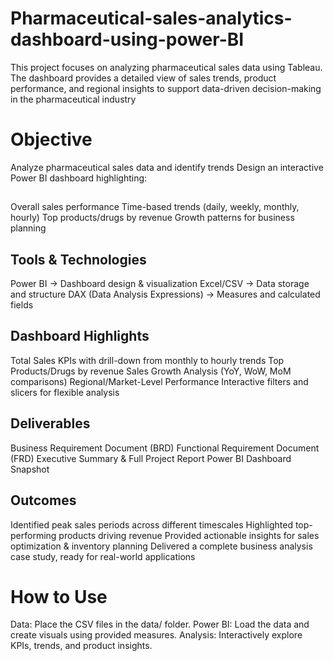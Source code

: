 # Pharmaceutical-sales-analytics-dashboard-using-power-BI
This project focuses on analyzing pharmaceutical sales data using Tableau. The dashboard provides a detailed view of sales trends, product performance, and regional insights to support data-driven decision-making in the pharmaceutical industry

# Objective
Analyze pharmaceutical sales data and identify trends
Design an interactive Power BI dashboard highlighting:
##
 Overall sales performance
 Time-based trends (daily, weekly, monthly, hourly)
 Top products/drugs by revenue
 Growth patterns for business planning
 
## Tools & Technologies
Power BI → Dashboard design & visualization
Excel/CSV → Data storage and structure
DAX (Data Analysis Expressions) → Measures and calculated fields

## Dashboard Highlights
Total Sales KPIs with drill-down from monthly to hourly trends
Top Products/Drugs by revenue
Sales Growth Analysis (YoY, WoW, MoM comparisons)
Regional/Market-Level Performance
Interactive filters and slicers for flexible analysis

## Deliverables
Business Requirement Document (BRD)
Functional Requirement Document (FRD)
Executive Summary & Full Project Report
Power BI Dashboard Snapshot

## Outcomes
Identified peak sales periods across different timescales
Highlighted top-performing products driving revenue
Provided actionable insights for sales optimization & inventory planning
Delivered a complete business analysis case study, ready for real-world applications
# How to Use
Data: Place the CSV files in the data/ folder.
Power BI: Load the data and create visuals using provided measures.
Analysis: Interactively explore KPIs, trends, and product insights.
